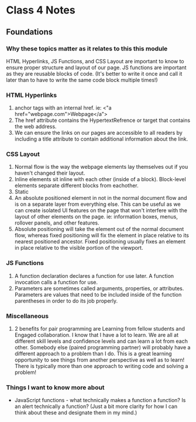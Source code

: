 # Class 4 Notes

## Foundations

### Why these topics matter as it relates to this this module

HTML Hyperlinks, JS Functions, and CSS Layout are important to know to ensure proper structure and layout of our page. JS functions are important as they are reusable blocks of code. (It's better to write it once and call it later than to have to write the same code block multiple times!)

### HTML Hyperlinks

1. anchor tags with an internal href. ie: <"a href="webpage.com">Webpage</a">
2. The href attribute contains the HypertextRefrence or target that contains the web address.
3. We can ensure the links on our pages are accessible to all readers by including a title attribute to contain additional information about the link.

### CSS Layout

1. Normal flow is the way the webpage elements lay themselves out if you haven't changed their layout.
2. Inline elements sit inline with each other (inside of a block). Block-level elements separate different blocks from eachother.
3. Static
4. An absolute positioned element in not in the normal document flow and is on a separate layer from everything else. This can be useful as we can create isolated UI features on the page that won't interfere with the layout of other elements on the page. ie: information boxes, menus, rollover panels, and other features.
5. Absolute positioning will take the element out of the normal document flow, whereas fixed positioning will fix the element in place relative to its nearest positioned ancestor. Fixed positioning usually fixes an element in place relative to the visible portion of the viewport.

### JS Functions

1. A function declaration declares a function for use later. A function invocation calls a function for use.
2. Parameters are sometimes called arguments, properties, or attributes. Parameters are values that need to be included inside of the function parentheses in order to do its job properly.

### Miscellaneous

1. 2 benefits for pair programming are Learning from fellow students and Engaged collaboration. I know that I have a lot to learn. We are all at different skill levels and confidence levels and can learn a lot from each other. Somebody else (paired programming partner) will probably have a different approach to a problem than I do. This is a great learning opportunity to see things from another perspective as well as to learn! There is typically more than one approach to writing code and solving a problem!

### Things I want to know more about

* JavaScript functions - what technically makes a function a function?
Is an alert technically a function? (Just a bit more clarity for how I can think about these and designate them in my mind.)
